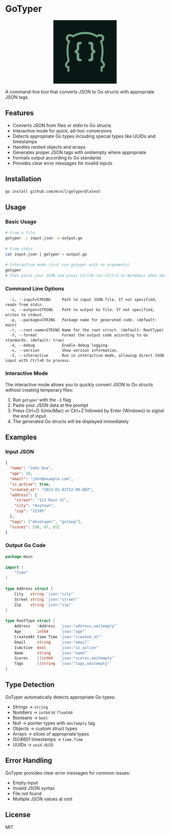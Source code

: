 # GoTyper

<p align="center">
    <img src="./images/icon.png" alt="GoTyper" width="200"/>
</p>

A command-line tool that converts JSON to Go structs with appropriate JSON tags.

## Features

- Converts JSON from files or stdin to Go structs
- Interactive mode for quick, ad-hoc conversions
- Detects appropriate Go types including special types like UUIDs and timestamps
- Handles nested objects and arrays
- Generates proper JSON tags with omitempty where appropriate
- Formats output according to Go standards
- Provides clear error messages for invalid inputs

## Installation

```bash
go install github.com/mcncl/gotyper@latest
```

## Usage

### Basic Usage

```bash
# From a file
gotyper -i input.json -o output.go

# From stdin
cat input.json | gotyper > output.go

# Interactive mode (just run gotyper with no arguments)
gotyper
# Then paste your JSON and press Ctrl+D (or Ctrl+Z on Windows) when done
```

### Command Line Options

```
  -i, --input=STRING     Path to input JSON file. If not specified, reads from stdin.
  -o, --output=STRING    Path to output Go file. If not specified, writes to stdout.
  -p, --package=STRING   Package name for generated code. (default: main)
  -r, --root-name=STRING Name for the root struct. (default: RootType)
  -f, --format           Format the output code according to Go standards. (default: true)
  -d, --debug            Enable debug logging.
  -v, --version          Show version information.
  -I, --interactive      Run in interactive mode, allowing direct JSON input with Ctrl+D to process.
```

### Interactive Mode

The interactive mode allows you to quickly convert JSON to Go structs without creating temporary files:

1. Run `gotyper` with the `-I` flag
2. Paste your JSON data at the prompt
3. Press Ctrl+D (Unix/Mac) or Ctrl+Z followed by Enter (Windows) to signal the end of input
4. The generated Go structs will be displayed immediately

## Examples

### Input JSON

```json
{
  "name": "John Doe",
  "age": 30,
  "email": "john@example.com",
  "is_active": true,
  "created_at": "2023-01-01T12:00:00Z",
  "address": {
    "street": "123 Main St",
    "city": "Anytown",
    "zip": "12345"
  },
  "tags": ["developer", "golang"],
  "scores": [98, 87, 95]
}
```

### Output Go Code

```go
package main

import (
	"time"
)

type Address struct {
	City   string `json:"city"`
	Street string `json:"street"`
	Zip    string `json:"zip"`
}

type RootType struct {
	Address   *Address  `json:"address,omitempty"`
	Age       int64     `json:"age"`
	CreatedAt time.Time `json:"created_at"`
	Email     string    `json:"email"`
	IsActive  bool      `json:"is_active"`
	Name      string    `json:"name"`
	Scores    []int64   `json:"scores,omitempty"`
	Tags      []string  `json:"tags,omitempty"`
}
```

## Type Detection

GoTyper automatically detects appropriate Go types:

- Strings → `string`
- Numbers → `int64` or `float64`
- Booleans → `bool`
- Null → pointer types with `omitempty` tag
- Objects → custom struct types
- Arrays → slices of appropriate types
- ISO8601 timestamps → `time.Time`
- UUIDs → `uuid.UUID`

## Error Handling

GoTyper provides clear error messages for common issues:

- Empty input
- Invalid JSON syntax
- File not found
- Multiple JSON values at root

## License

MIT
